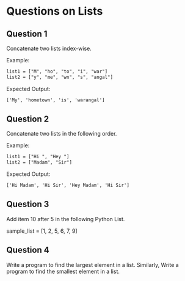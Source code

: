 # Questions on Lists

## Question 1

Concatenate two lists index-wise.

Example:

```txt
list1 = ["M", "ho", "to", "i", "war"]
list2 = ["y", "me", "wn", "s", "angal"]
```

Expected Output:

```txt
['My', 'hometown', 'is', 'warangal']
```

## Question 2

Concatenate two lists in the following order.

Example:

```txt
list1 = ["Hi ", "Hey "]
list2 = ["Madam", "Sir"]
```

Expected Output:

```txt
['Hi Madam', 'Hi Sir', 'Hey Madam', 'Hi Sir']
```

## Question 3

Add item 10 after 5 in the following Python List.

sample_list = [1, 2, 5, 6, 7, 9]

## Question 4

Write a program to find the largest element in a list. Similarly, Write a program to find the smallest element in a list.
